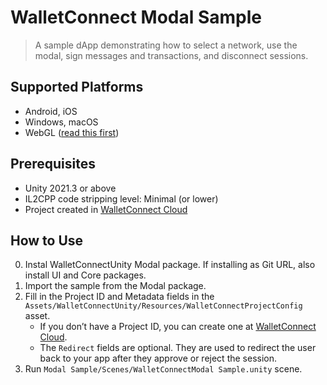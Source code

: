 # WalletConnect Modal Sample

> A sample dApp demonstrating how to select a network, use the modal, sign messages and transactions, and disconnect
> sessions.

## Supported Platforms

- Android, iOS
- Windows, macOS
- WebGL ([read this first](https://github.com/WalletConnect/WalletConnectUnity#webgl-usage))

## Prerequisites

- Unity 2021.3 or above
- IL2CPP code stripping level: Minimal (or lower)
- Project created in [WalletConnect Cloud](https://cloud.walletconnect.com)

## How to Use

0. Instal WalletConnectUnity Modal package. If installing as Git URL, also install UI and Core packages.
1. Import the sample from the Modal package.
2. Fill in the Project ID and Metadata fields in the `Assets/WalletConnectUnity/Resources/WalletConnectProjectConfig` asset.
   - If you don’t have a Project ID, you can create one at [WalletConnect Cloud](https://cloud.walletconnect.com).
   - The `Redirect` fields are optional. They are used to redirect the user back to your app after they approve or reject the session.
3. Run `Modal Sample/Scenes/WalletConnectModal Sample.unity` scene.
